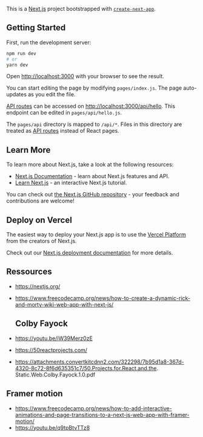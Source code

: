 This is a [Next.js](https://nextjs.org/) project bootstrapped with [`create-next-app`](https://github.com/vercel/next.js/tree/canary/packages/create-next-app).

## Getting Started

First, run the development server:

```bash
npm run dev
# or
yarn dev
```

Open [http://localhost:3000](http://localhost:3000) with your browser to see the result.

You can start editing the page by modifying `pages/index.js`. The page auto-updates as you edit the file.

[API routes](https://nextjs.org/docs/api-routes/introduction) can be accessed on [http://localhost:3000/api/hello](http://localhost:3000/api/hello). This endpoint can be edited in `pages/api/hello.js`.

The `pages/api` directory is mapped to `/api/*`. Files in this directory are treated as [API routes](https://nextjs.org/docs/api-routes/introduction) instead of React pages.

## Learn More

To learn more about Next.js, take a look at the following resources:

- [Next.js Documentation](https://nextjs.org/docs) - learn about Next.js features and API.
- [Learn Next.js](https://nextjs.org/learn) - an interactive Next.js tutorial.

You can check out [the Next.js GitHub repository](https://github.com/vercel/next.js/) - your feedback and contributions are welcome!

## Deploy on Vercel

The easiest way to deploy your Next.js app is to use the [Vercel Platform](https://vercel.com/new?utm_medium=default-template&filter=next.js&utm_source=create-next-app&utm_campaign=create-next-app-readme) from the creators of Next.js.

Check out our [Next.js deployment documentation](https://nextjs.org/docs/deployment) for more details.

## Ressources

- https://nextjs.org/
- https://www.freecodecamp.org/news/how-to-create-a-dynamic-rick-and-morty-wiki-web-app-with-next-js/

  ## Colby Fayock
- https://youtu.be/iW39Merz0zE
- https://50reactprojects.com/
- https://attachments.convertkitcdnn2.com/322298/7b95d1a8-367d-4320-8c72-8f6d635351c7/50.Projects.for.React.and.the.     Static.Web.Colby.Fayock.1.0.pdf

## Framer motion
- https://www.freecodecamp.org/news/how-to-add-interactive-animations-and-page-transitions-to-a-next-js-web-app-with-framer-motion/
- https://youtu.be/q9tpBtvTTz8

